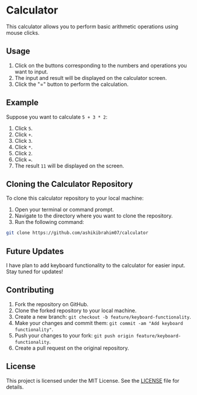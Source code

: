 # Calculator

This calculator allows you to perform basic arithmetic operations using mouse clicks.

## Usage

1. Click on the buttons corresponding to the numbers and operations you want to input.
2. The input and result will be displayed on the calculator screen.
3. Click the "=" button to perform the calculation.

## Example
Suppose you want to calculate `5 + 3 * 2`:
1. Click `5`.
2. Click `+`.
3. Click `3`.
4. Click `*`.
5. Click `2`.
6. Click `=`.
7. The result `11` will be displayed on the screen.
  ## Cloning the Calculator Repository
To clone this calculator repository to your local machine:
1. Open your terminal or command prompt.
2. Navigate to the directory where you want to clone the repository.
3. Run the following command:

```bash
git clone https://github.com/ashikibrahim07/calculator
```

## Future Updates
I have plan to add keyboard functionality to the calculator for easier input. Stay tuned for updates!

## Contributing
1. Fork the repository on GitHub.
2. Clone the forked repository to your local machine.
3. Create a new branch: `git checkout -b feature/keyboard-functionality`.
4. Make your changes and commit them: `git commit -am "Add keyboard functionality"`.
5. Push your changes to your fork: `git push origin feature/keyboard-functionality`.
6. Create a pull request on the original repository.

## License
This project is licensed under the MIT License. See the [LICENSE](LICENSE) file for details.
